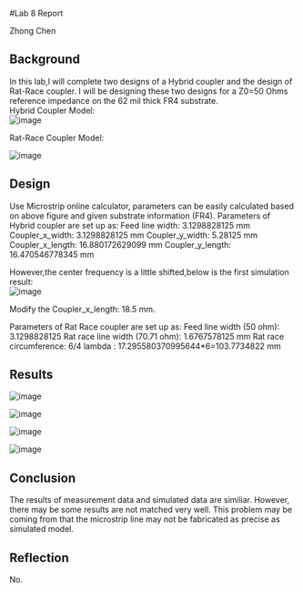 #Lab 8 Report

Zhong Chen

## Background

In this lab,I will complete two designs of a Hybrid coupler and the design of Rat-Race coupler. I will be designing these two designs for a Z0=50 Ohms reference impedance on the 62 mil thick FR4 substrate.<br>
Hybrid Coupler Model:<br>
![image](https://github.com/CourseReps/ECEN452-Spring2016/blob/master/Students/ZhongChen/Lab8/Hybrid_Coupler.jpg) <br>

Rat-Race Coupler Model:<br>

![image](https://github.com/CourseReps/ECEN452-Spring2016/blob/master/Students/ZhongChen/Lab8/Rat_Race_Coupler.PNG) <br>

## Design

Use Microstrip online calculator, parameters can be easily calculated based on above figure and given substrate information (FR4). 
Parameters of Hybrid coupler are set up as:
Feed line width: 3.1298828125 mm
Coupler_x_width: 3.1298828125 mm
Coupler_y_width: 5.28125 mm
Coupler_x_length: 16.880172629099 mm 
Coupler_y_length: 16.470546778345 mm <br>

However,the center frequency is a little shifted,below is the first simulation result:<br>
![image](https://github.com/CourseReps/ECEN452-Spring2016/blob/master/Students/ZhongChen/Lab8/First_Simulation.png) <br>

Modify the Coupler_x_length: 18.5 mm. <br> 

Parameters of Rat Race coupler are set up as:
Feed line width (50 ohm): 3.1298828125
Rat race line width (70.71 ohm): 1.6767578125 mm
Rat race circumference: 6/4 lambda : 17.295580370995644*6=103.7734822 mm


## Results

![image](https://github.com/CourseReps/ECEN452-Spring2016/blob/master/Students/ZhongChen/Lab8/Hybrid_matching.png) <br>

![image](https://github.com/CourseReps/ECEN452-Spring2016/blob/master/Students/ZhongChen/Lab8/Input_Port1.png) <br>

![image](https://github.com/CourseReps/ECEN452-Spring2016/blob/master/Students/ZhongChen/Lab8/Rat_Race_matching.png) <br>

![image](https://github.com/CourseReps/ECEN452-Spring2016/blob/master/Students/ZhongChen/Lab8/Rat_Race_Input_Port1.png) <br>


## Conclusion
The results of measurement data and simulated data are similiar. However, there may be some results are not matched very well. This problem may be coming from that the microstrip line may not be fabricated as precise as simulated model.

## Reflection
No.



